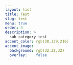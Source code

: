 ```yaml
---
layout: list
title: Test
slug: test
menu: true
order: 4
description: >
  sub category test
accent_color: rgb(38,139,210)
accent_image:
  background: rgb(32,32,32)
  overlay:    false
---
```

